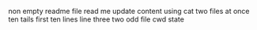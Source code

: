 non empty readme file
read me update
content using cat
two files at once
ten tails
first ten lines
line three
two odd file
cwd state
